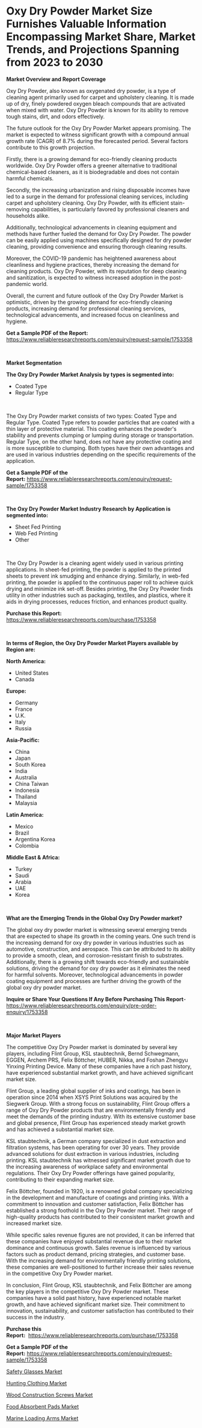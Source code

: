<p><h1>Oxy Dry Powder Market Size Furnishes Valuable Information Encompassing Market Share, Market Trends, and Projections Spanning from 2023 to 2030</h1></p><p><strong>Market Overview and Report Coverage</strong></p>
<p><p>Oxy Dry Powder, also known as oxygenated dry powder, is a type of cleaning agent primarily used for carpet and upholstery cleaning. It is made up of dry, finely powdered oxygen bleach compounds that are activated when mixed with water. Oxy Dry Powder is known for its ability to remove tough stains, dirt, and odors effectively.</p><p>The future outlook for the Oxy Dry Powder Market appears promising. The market is expected to witness significant growth with a compound annual growth rate (CAGR) of 8.7% during the forecasted period. Several factors contribute to this growth projection.</p><p>Firstly, there is a growing demand for eco-friendly cleaning products worldwide. Oxy Dry Powder offers a greener alternative to traditional chemical-based cleaners, as it is biodegradable and does not contain harmful chemicals.</p><p>Secondly, the increasing urbanization and rising disposable incomes have led to a surge in the demand for professional cleaning services, including carpet and upholstery cleaning. Oxy Dry Powder, with its efficient stain-removing capabilities, is particularly favored by professional cleaners and households alike.</p><p>Additionally, technological advancements in cleaning equipment and methods have further fueled the demand for Oxy Dry Powder. The powder can be easily applied using machines specifically designed for dry powder cleaning, providing convenience and ensuring thorough cleaning results.</p><p>Moreover, the COVID-19 pandemic has heightened awareness about cleanliness and hygiene practices, thereby increasing the demand for cleaning products. Oxy Dry Powder, with its reputation for deep cleaning and sanitization, is expected to witness increased adoption in the post-pandemic world.</p><p>Overall, the current and future outlook of the Oxy Dry Powder Market is optimistic, driven by the growing demand for eco-friendly cleaning products, increasing demand for professional cleaning services, technological advancements, and increased focus on cleanliness and hygiene.</p></p>
<p><strong>Get a Sample PDF of the Report:</strong> <a href="https://www.reliableresearchreports.com/enquiry/request-sample/1753358">https://www.reliableresearchreports.com/enquiry/request-sample/1753358</a></p>
<p>&nbsp;</p>
<p><strong>Market Segmentation</strong></p>
<p><strong>The Oxy Dry Powder Market Analysis by types is segmented into:</strong></p>
<p><ul><li>Coated Type</li><li>Regular Type</li></ul></p>
<p>&nbsp;</p>
<p><p>The Oxy Dry Powder market consists of two types: Coated Type and Regular Type. Coated Type refers to powder particles that are coated with a thin layer of protective material. This coating enhances the powder's stability and prevents clumping or lumping during storage or transportation. Regular Type, on the other hand, does not have any protective coating and is more susceptible to clumping. Both types have their own advantages and are used in various industries depending on the specific requirements of the application.</p></p>
<p><strong>Get a Sample PDF of the Report:</strong>&nbsp;<a href="https://www.reliableresearchreports.com/enquiry/request-sample/1753358">https://www.reliableresearchreports.com/enquiry/request-sample/1753358</a></p>
<p>&nbsp;</p>
<p><strong>The Oxy Dry Powder Market Industry Research by Application is segmented into:</strong></p>
<p><ul><li>Sheet Fed Printing</li><li>Web Fed Printing</li><li>Other</li></ul></p>
<p>&nbsp;</p>
<p><p>The Oxy Dry Powder is a cleaning agent widely used in various printing applications. In sheet-fed printing, the powder is applied to the printed sheets to prevent ink smudging and enhance drying. Similarly, in web-fed printing, the powder is applied to the continuous paper roll to achieve quick drying and minimize ink set-off. Besides printing, the Oxy Dry Powder finds utility in other industries such as packaging, textiles, and plastics, where it aids in drying processes, reduces friction, and enhances product quality.</p></p>
<p><strong>Purchase this Report:</strong>&nbsp; <a href="https://www.reliableresearchreports.com/purchase/1753358">https://www.reliableresearchreports.com/purchase/1753358</a></p>
<p>&nbsp;</p>
<p><strong>In terms of Region, the Oxy Dry Powder Market Players available by Region are:</strong></p>
<p>
    <p> <strong> North America: </strong>
        <ul>
            <li>United States</li>
            <li>Canada</li>
        </ul>
        </p> 
    <p> <strong> Europe: </strong>
        <ul>
            <li>Germany</li>
            <li>France</li>
            <li>U.K.</li>
            <li>Italy</li>
            <li>Russia</li>
        </ul>
        </p> 
    <p> <strong> Asia-Pacific: </strong>
        <ul>
            <li>China</li>
            <li>Japan</li>
            <li>South Korea</li>
            <li>India</li>
            <li>Australia</li>
            <li>China Taiwan</li>
            <li>Indonesia</li>
            <li>Thailand</li>
            <li>Malaysia</li>
        </ul>
        </p> 
    <p> <strong> Latin America: </strong>
        <ul>
            <li>Mexico</li>
            <li>Brazil</li>
            <li>Argentina Korea</li>
            <li>Colombia</li>
        </ul>
        </p> 
    <p> <strong> Middle East & Africa: </strong>
        <ul>
            <li>Turkey</li>
            <li>Saudi</li>
            <li>Arabia</li>
            <li>UAE</li>
            <li>Korea</li>
        </ul>
    </p>
    </p>
<p>&nbsp;</p>
<p><strong>What are the Emerging Trends in the Global Oxy Dry Powder market?</strong></p>
<p><p>The global oxy dry powder market is witnessing several emerging trends that are expected to shape its growth in the coming years. One such trend is the increasing demand for oxy dry powder in various industries such as automotive, construction, and aerospace. This can be attributed to its ability to provide a smooth, clean, and corrosion-resistant finish to substrates. Additionally, there is a growing shift towards eco-friendly and sustainable solutions, driving the demand for oxy dry powder as it eliminates the need for harmful solvents. Moreover, technological advancements in powder coating equipment and processes are further driving the growth of the global oxy dry powder market.</p></p>
<p><strong>Inquire or Share Your Questions If Any Before Purchasing This Report</strong>- <a href="https://www.reliableresearchreports.com/enquiry/pre-order-enquiry/1753358">https://www.reliableresearchreports.com/enquiry/pre-order-enquiry/1753358</a></p>
<p>&nbsp;</p>
<p><strong>Major Market Players</strong></p>
<p><p>The competitive Oxy Dry Powder market is dominated by several key players, including Flint Group, KSL staubtechnik, Bernd Schwegmann, EGGEN, Archem PRS, Felix Böttcher, HUBER, Nikka, and Foshan Zhengyu Yinxing Printing Device. Many of these companies have a rich past history, have experienced substantial market growth, and have achieved significant market size.</p><p>Flint Group, a leading global supplier of inks and coatings, has been in operation since 2014 when XSYS Print Solutions was acquired by the Siegwerk Group. With a strong focus on sustainability, Flint Group offers a range of Oxy Dry Powder products that are environmentally friendly and meet the demands of the printing industry. With its extensive customer base and global presence, Flint Group has experienced steady market growth and has achieved a substantial market size.</p><p>KSL staubtechnik, a German company specialized in dust extraction and filtration systems, has been operating for over 30 years. They provide advanced solutions for dust extraction in various industries, including printing. KSL staubtechnik has witnessed significant market growth due to the increasing awareness of workplace safety and environmental regulations. Their Oxy Dry Powder offerings have gained popularity, contributing to their expanding market size.</p><p>Felix Böttcher, founded in 1920, is a renowned global company specializing in the development and manufacture of coatings and printing inks. With a commitment to innovation and customer satisfaction, Felix Böttcher has established a strong foothold in the Oxy Dry Powder market. Their range of high-quality products has contributed to their consistent market growth and increased market size.</p><p>While specific sales revenue figures are not provided, it can be inferred that these companies have enjoyed substantial revenue due to their market dominance and continuous growth. Sales revenue is influenced by various factors such as product demand, pricing strategies, and customer base. With the increasing demand for environmentally friendly printing solutions, these companies are well-positioned to further increase their sales revenue in the competitive Oxy Dry Powder market.</p><p>In conclusion, Flint Group, KSL staubtechnik, and Felix Böttcher are among the key players in the competitive Oxy Dry Powder market. These companies have a solid past history, have experienced notable market growth, and have achieved significant market size. Their commitment to innovation, sustainability, and customer satisfaction has contributed to their success in the industry.</p></p>
<p><strong>Purchase this Report:</strong>&nbsp;&nbsp;<a href="https://www.reliableresearchreports.com/purchase/1753358">https://www.reliableresearchreports.com/purchase/1753358</a></p>
<p></p>
<p><strong>Get a Sample PDF of the Report:</strong>&nbsp;<a href="https://www.reliableresearchreports.com/enquiry/request-sample/1753358">https://www.reliableresearchreports.com/enquiry/request-sample/1753358</a></p>
<p><p><a href="https://medium.com/@seanhunt765/decoding-safety-glasses-market-metrics-market-share-trends-and-growth-patterns-3edcc5d5d09b">Safety Glasses Market</a></p><p><a href="https://medium.com/@alanwatkins6h/hunting-clothing-market-analysis-its-cagr-market-segmentation-and-global-industry-overview-b82ec6970540">Hunting Clothing Market</a></p><p><a href="https://medium.com/@vidyap2912/wood-construction-screws-market-the-key-to-successful-business-strategy-forecast-till-2030-3f385c1bc8f6">Wood Construction Screws Market</a></p><p><a href="https://medium.com/@walterstanley64/decoding-food-absorbent-pads-market-metrics-market-share-trends-and-growth-patterns-59e549543add">Food Absorbent Pads Market</a></p><p><a href="https://medium.com/@v27092023/marine-loading-arms-market-analysis-its-cagr-market-segmentation-and-global-industry-overview-00ae3811f8db">Marine Loading Arms Market</a></p></p>